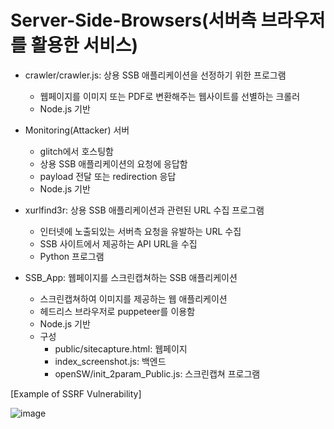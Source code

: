 # Server-Side-Browsers(서버측 브라우저를 활용한 서비스)

- crawler/crawler.js: 상용 SSB 애플리케이션을 선정하기 위한 프로그램
  - 웹페이지를 이미지 또는 PDF로 변환해주는 웹사이트를 선별하는 크롤러
  - Node.js 기반
    
- Monitoring(Attacker) 서버
  - glitch에서 호스팅함
  - 상용 SSB 애플리케이션의 요청에 응답함
  - payload 전달 또는 redirection 응답
  - Node.js 기반
    
- xurlfind3r: 상용 SSB 애플리케이션과 관련된 URL 수집 프로그램
  - 인터넷에 노출되있는 서버측 요청을 유발하는 URL 수집
  - SSB 사이트에서 제공하는 API URL을 수집
  - Python 프로그램
    
- SSB_App: 웹페이지를 스크린캡쳐하는 SSB 애플리케이션
  - 스크린캡쳐하여 이미지를 제공하는 웹 애플리케이션
  - 헤드리스 브라우저로 puppeteer를 이용함
  - Node.js 기반
  - 구성
    - public/sitecapture.html: 웹페이지
    - index_screenshot.js: 백엔드
    - openSW/init_2param_Public.js: 스크린캡쳐 프로그램

[Example of SSRF Vulnerability]

![image](https://github.com/zzyo1/server-side-browser/assets/148316898/0b6f779d-2100-445e-8f8a-af44e90e76bd)



